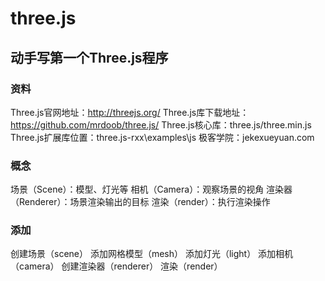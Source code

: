 # three.js
## 动手写第一个Three.js程序

### 资料
Three.js官网地址：http://threejs.org/
Three.js库下载地址：https://github.com/mrdoob/three.js/
Three.js核心库：three.js/three.min.js
Three.js扩展库位置：three.js-rxx\examples\js
极客学院：jekexueyuan.com

### 概念
场景（Scene）：模型、灯光等
相机（Camera）：观察场景的视角
渲染器（Renderer）：场景渲染输出的目标
渲染（render）：执行渲染操作

### 添加
创建场景（scene）
添加网格模型（mesh）
添加灯光（light）
添加相机（camera）
创建渲染器（renderer）
渲染（render）